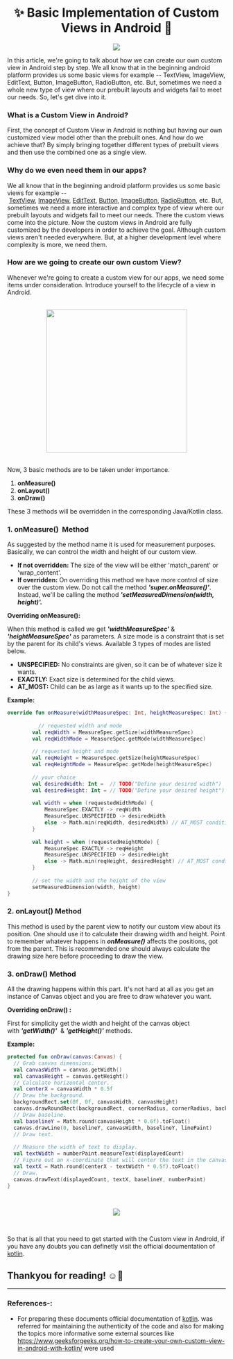 # <div align="center">✨ Basic Implementation of Custom Views in Android 📱</div>

<p align="center"><img src="https://user-images.githubusercontent.com/84238610/135850809-656cf18f-51b9-4d4b-9e3e-bf98f0e46777.png"></p>

<p>In this article, we're going to talk about how we can create our own custom view in Android step by step. We all know that in the beginning android platform provides us some basic views for example -- TextView, ImageView, EditText, Button, ImageButton, RadioButton, etc. But, sometimes we need a whole new type of view where our prebuilt layouts and widgets fail to meet our needs. So, let's get dive into it.</P>

### What is a Custom View in Android?

First, the concept of Custom View in Android is nothing but having our own customized view model other than the prebuilt ones. And how do we achieve that? By simply bringing together different types of prebuilt views and then use the combined one as a single view.

### Why do we even need them in our apps?

We all know that in the beginning android platform provides us some basic views for example -- [TextView](https://www.geeksforgeeks.org/textview-in-kotlin/), [ImageView](https://www.geeksforgeeks.org/imageview-in-android-with-example/), [EditText](https://www.geeksforgeeks.org/android-edittext-in-kotlin/), [Button](https://www.geeksforgeeks.org/button-in-kotlin/), [ImageButton](https://www.geeksforgeeks.org/imagebutton-in-kotlin/), [RadioButton](https://www.geeksforgeeks.org/radiobutton-in-kotlin/), etc. But, sometimes we need a more interactive and complex type of view where our prebuilt layouts and widgets fail to meet our needs. There the custom views come into the picture. Now the custom views in Android are fully customized by the developers in order to achieve the goal. Although custom views aren't needed everywhere. But, at a higher development level where complexity is more, we need them.

### How are we going to create our own custom View?

Whenever we're going to create a custom view for our apps, we need some items under consideration. Introduce yourself to the lifecycle of a view in Android.
</br></br>
<p align="center"><img src="https://user-images.githubusercontent.com/84238610/135846481-3d99657b-8139-48c8-a2e2-e49360df3be9.png" width="325" height="330"></p>
</br>
Now, 3 basic methods are to be taken under importance.

1.  **onMeasure()**
2.  **onLayout()**
3.  **onDraw()**

These 3 methods will be overridden in the corresponding Java/Kotlin class. 

### 1\. onMeasure()  Method

As suggested by the method name it is used for measurement purposes. Basically, we can control the width and height of our custom view.

-   **If not overridden:** The size of the view will be either 'match_parent' or 'wrap_content'.
-   **If overridden:** On overriding this method we have more control of size over the custom view. Do not call the method ***'super.onMeasure()'***. Instead, we'll be calling the method ***'setMeasuredDimension(width, height)'.***

**Overriding onMeasure():**

When this method is called we get ***'widthMeasureSpec'*** & ***'heightMeasureSpec'*** as parameters. A size mode is a constraint that is set by the parent for its child's views. Available 3 types of modes are listed below.

-   **UNSPECIFIED:** No constraints are given, so it can be of whatever size it wants.
-   **EXACTLY:** Exact size is determined for the child views.
-   **AT_MOST:** Child can be as large as it wants up to the specified size.

**Example:**

```kotlin
override fun onMeasure(widthMeasureSpec: Int, heightMeasureSpec: Int) {
  
          // requested width and mode
        val reqWidth = MeasureSpec.getSize(widthMeasureSpec)
        val reqWidthMode = MeasureSpec.getMode(widthMeasureSpec)
  
        // requested height and mode
        val reqHeight = MeasureSpec.getSize(heightMeasureSpec)
        val reqHeightMode = MeasureSpec.getMode(heightMeasureSpec)
  
        // your choice
        val desiredWidth: Int =  // TODO("Define your desired width")
        val desiredHeight: Int = // TODO("Define your desired height")
  
        val width = when (requestedWidthMode) {
            MeasureSpec.EXACTLY -> reqWidth
            MeasureSpec.UNSPECIFIED -> desiredWidth
            else -> Math.min(reqWidth, desiredWidth) // AT_MOST condition
        }
  
        val height = when (requestedHeightMode) {
            MeasureSpec.EXACTLY -> reqHeight
            MeasureSpec.UNSPECIFIED -> desiredHeight
            else -> Math.min(reqHeight, desiredHeight) // AT_MOST condition
        }
  
        // set the width and the height of the view
        setMeasuredDimension(width, height)
}
```
### 2\. onLayout() Method

This method is used by the parent view to notify our custom view about its position. One should use it to calculate their drawing width and height. Point to remember whatever happens in ***onMeasure()*** affects the positions, got from the parent. This is recommended one should always calculate the drawing size here before proceeding to draw the view. 

### 3\. onDraw() Method

All the drawing happens within this part. It's not hard at all as you get an instance of Canvas object and you are free to draw whatever you want.

**Overriding onDraw() :**

First for simplicity get the width and height of the canvas object with ***'getWidth()'***  & ***'getHeight()'*** methods. 

**Example:**

```kotlin
protected fun onDraw(canvas:Canvas) {
  // Grab canvas dimensions.
  val canvasWidth = canvas.getWidth()
  val canvasHeight = canvas.getHeight()
  // Calculate horizontal center.
  val centerX = canvasWidth * 0.5f
  // Draw the background.
  backgroundRect.set(0f, 0f, canvasWidth, canvasHeight)
  canvas.drawRoundRect(backgroundRect, cornerRadius, cornerRadius, backgroundPaint)
  // Draw baseline.
  val baselineY = Math.round(canvasHeight * 0.6f).toFloat()
  canvas.drawLine(0, baselineY, canvasWidth, baselineY, linePaint)
  // Draw text.
  
  // Measure the width of text to display.
  val textWidth = numberPaint.measureText(displayedCount)
  // Figure out an x-coordinate that will center the text in the canvas.
  val textX = Math.round(centerX - textWidth * 0.5f).toFloat()
  // Draw.
  canvas.drawText(displayedCount, textX, baselineY, numberPaint)
}
```
</br>

<p align="center"><img src="https://user-images.githubusercontent.com/84238610/136110071-eb2e2be6-c993-4e3c-b6ae-5614fc9b8838.png"></p>
</br>

So that is all that you need to get started with the Custom view in Android, if you have any doubts you can definetly visit the official documentation of [kotlin](https://kotlinlang.org/docs/home.html).

## Thankyou for reading! ☺🙌
<hr>

### References-:

- For preparing these documents official documentation of [kotlin](https://kotlinlang.org/docs/home.html). was referred for maintaining the authenticity of the code and also for making the topics more informative some external sources like https://www.geeksforgeeks.org/how-to-create-your-own-custom-view-in-android-with-kotlin/ were used


